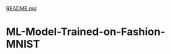 [README.md](https://github.com/shuklajr/ML-Model-Trained-on-Fashion-MNIST/files/7012231/README.md)
# ML-Model-Trained-on-Fashion-MNIST
